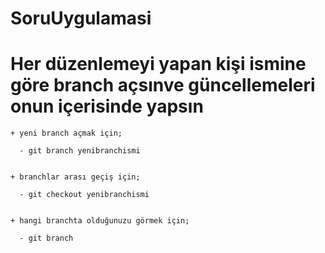 # SoruUygulamasi


# Her düzenlemeyi yapan kişi ismine göre branch açsınve güncellemeleri onun içerisinde yapsın

    + yeni branch açmak için;

      - git branch yenibranchismi


    + branchlar arası geçiş için;
      
      - git checkout yenibranchismi

   
    + hangi branchta olduğunuzu görmek için;

      - git branch